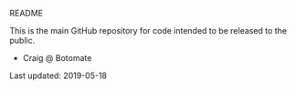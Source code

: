 README


This is the main GitHub repository for code intended to be released to the public.

- Craig @ Botomate


Last updated: 2019-05-18
